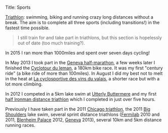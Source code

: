 Title: Sports

[Triathlon][tri]: swimming, biking and running crazy long distances
without a break.  The aim is to complete all three sports (including
transitions!) in the fastest time possible.

> I still train for and take part in triathlons, but this section
> is hopelessly out of date (too much training?).

In 2015 I ran more than 1000miles and spent over seven days cycling!

In May 2013 I took part in the [Geneva half-marathon][genevahalf], a
few weeks later I finished the [Cyclotour du leman][cyclotour], a
180km bike race. It was my first "century ride" (a bike ride of more
than 100miles). In August I did my best not to melt in the heat at [La
cyclosportive des vins du valais][vinduvalais], a shorter race but
with a lot more climbing.

In 2012 I competed in a 5km lake swim at [Utterly Buttermere][utterly]
and my first [half Ironman distance triathlon][halfim] which I
completed in just over five hours.

Previously I have taken part in the 2011 [Chicago triathlon][chitri],
the 2011 [Big Shoulders][bigshoulders] lake swim, several sprint
distance triathlons ([Fermilab][fermitri] 2010 and 2011, [Blenheim
Palace][blenheimtri] 2012, [Geneva][genevatri] 2013), several 10km and
5km distance running races.


[tri]: http://en.wikipedia.org/wiki/Triathlon
[utterly]: http://www.highterrainevents.co.uk/19.html
[halfim]: http://en.wikipedia.org/wiki/Ironman_70.3
[bigshoulders]: http://www.bigshoulders.org/
[fermitri]: http://www.fnal.gov/orgs/gsa/pages/events/triathlon/index.html
[genevatri]: http://www.tig.ch
[genevahalf]: http://www.genevemarathon.org/en/
[cyclotour]: http://www.cyclotour.ch/
[vinduvalais]: http://www.lacyclosportivevalaisanne.ch/cms/
[blenheimtri]: http://www.theblenheimtriathlon.com/
[chitri]: http://chicagotriathlon.com/
[man]: http://www.hep.manchester.ac.uk/
